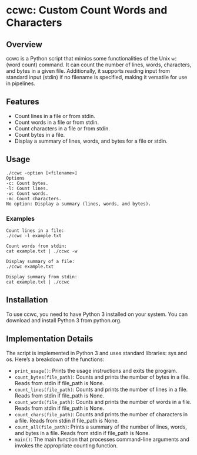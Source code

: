 # ccwc: Custom Count Words and Characters
## Overview
ccwc is a Python script that mimics some functionalities of the Unix `wc` (word count) command. It can count the number of lines, words, characters, and bytes in a given file. Additionally, it supports reading input from standard input (stdin) if no filename is specified, making it versatile for use in pipelines.

## Features
- Count lines in a file or from stdin.
- Count words in a file or from stdin.
- Count characters in a file or from stdin.
- Count bytes in a file.
- Display a summary of lines, words, and bytes for a file or stdin.

## Usage
```
./ccwc -option [<filename>]
Options
-c: Count bytes.
-l: Count lines.
-w: Count words.
-m: Count characters.
No option: Display a summary (lines, words, and bytes).
```
### Examples
```
Count lines in a file:
./ccwc -l example.txt

Count words from stdin:
cat example.txt | ./ccwc -w

Display summary of a file:
./ccwc example.txt

Display summary from stdin:
cat example.txt | ./ccwc
```

## Installation
To use ccwc, you need to have Python 3 installed on your system. You can download and install Python 3 from python.org.

## Implementation Details
The script is implemented in Python 3 and uses standard libraries: sys and os. Here’s a breakdown of the functions:

- `print_usage()`: Prints the usage instructions and exits the program.
- `count_bytes(file_path)`: Counts and prints the number of bytes in a file. Reads from stdin if file_path is None.
- `count_lines(file_path)`: Counts and prints the number of lines in a file. Reads from stdin if file_path is None.
- `count_words(file_path)`: Counts and prints the number of words in a file. Reads from stdin if file_path is None.
- `count_chars(file_path)`: Counts and prints the number of characters in a file. Reads from stdin if file_path is None.
- `count_all(file_path)`: Prints a summary of the number of lines, words, and bytes in a file. Reads from stdin if file_path is None.
- `main()`: The main function that processes command-line arguments and invokes the appropriate counting function.